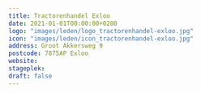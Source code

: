 ```yaml
---
title: Tractorenhandel Exloo
date: 2021-01-01T00:00:00+0200
logo: "images/leden/logo_tractorenhandel-exloo.jpg"
icon: "images/leden/icon_tractorenhandel-exloo.jpg"
address: Groot Akkersweg 9
postcode: 7875AP Exloo
website: 
stageplek: 
draft: false
---
```


